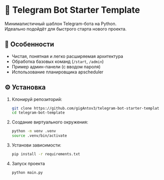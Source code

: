 # 🧩 Telegram Bot Starter Template

Минималистичный шаблон Telegram-бота на Python.  
Идеально подойдёт для быстрого старта нового проекта.

## 🚀 Особенности

- Чистая, понятная и легко расширяемая архитектура
- Обработка базовых команд (`/start`, `/admin`)
- Пример админ-панели (с вводом пароля)
- Использование планировщика apscheduler

## ⚙️ Установка

1. Клонируй репозиторий:
   ```bash
   git clone https://github.com/gigAntov3/telegram-bot-starter-template.git
   cd telegram-bot-template
2. Создание виртуального окружения:
   ```bash
   python -m venv .venv
   source .venv/bin/activate

3. Установи зависимости:
   ```bash
   pip install -r requirements.txt

4. Запуск проекта
   ```bash
   python main.py
